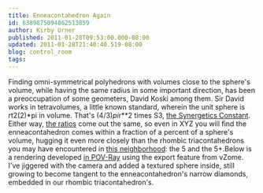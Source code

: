 ```yaml
---
title: Enneacontahedron Again
id: 6389875094862513859
author: Kirby Urner
published: 2011-01-28T09:53:00.000-08:00
updated: 2011-01-28T21:40:40.519-08:00
blog: control_room
tags: 
---
```


Finding omni-symmetrical polyhedrons with volumes close to the sphere's volume, while having the same radius in some important direction, has been a preoccupation of some geometers, David Koski among them.  Sir David works in tetravolumes, a little known standard, wherein the unit sphere is rt2(2)*pi in volume.  That's (4/3)*pi*r**2 times S3, [the Synergetics Constant](http://groups.yahoo.com/group/synergeo/message/64752).  Either way, [the ratios](http://mybizmo.blogspot.com/2010/08/tabor-walk.html) come out the same, so even in XYZ you will find the enneacontahedron comes within a fraction of a percent of a sphere's volume, hugging it even more closely than the rhombic triacontahedrons you may have encountered in [this neighborhood](http://coffeeshopsnet.blogspot.com/2011/01/storyboarding-lcds.html):  the 5 and the 5+.Below is a rendering developed [in POV-Ray](http://www.povray.org/) using the export feature from vZome.  I've jiggered with the camera and added a textured sphere inside, still growing to become tangent to the enneacontahedron's narrow diamonds, embedded in our rhombic triacontahedron's.[](https://blogger.googleusercontent.com/img/b/R29vZ2xl/AVvXsEhCopJQr9SMcARYdb8gdCEfJ6_5aVwSA7BlSqVSPxC1C8eFbIhnRqOwW3BjLVoM-GyKU888lqgmEjzsFWcGuMoisvf7THWUwYxJH63gGbMISz-KhvgoCAPNBfy6629L9ASrXP9O/s1600/ennea.JPG)